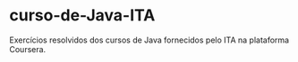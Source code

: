 # curso-de-Java-ITA
Exercícios resolvidos dos cursos de Java fornecidos pelo ITA na plataforma Coursera.
